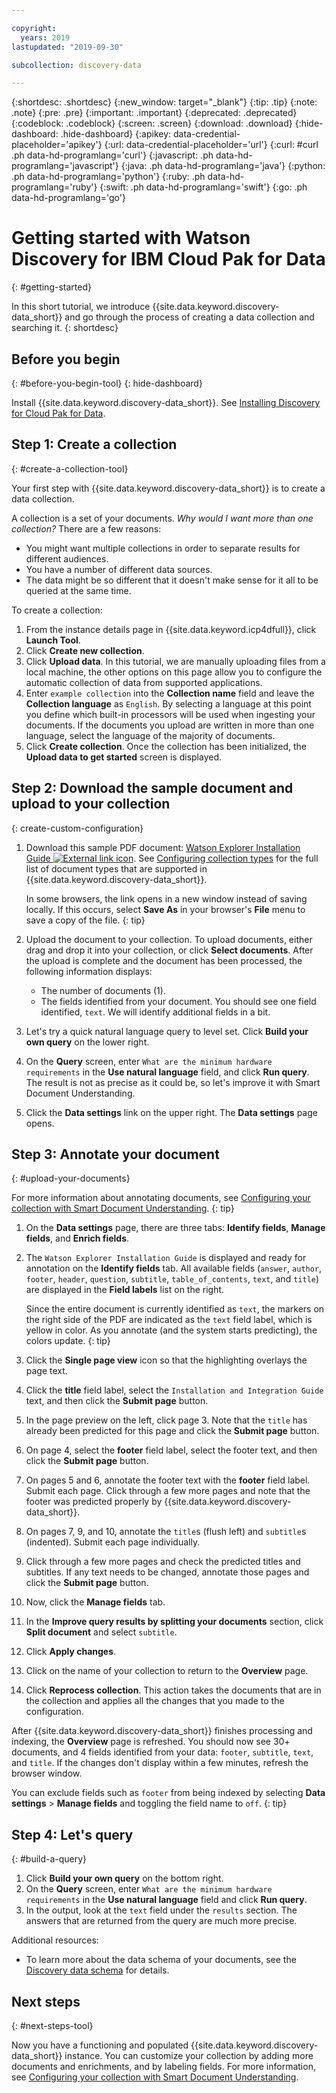 ```yaml
---

copyright:
  years: 2019
lastupdated: "2019-09-30"

subcollection: discovery-data

---
```


{:shortdesc: .shortdesc}
{:new_window: target="_blank"}
{:tip: .tip}
{:note: .note}
{:pre: .pre}
{:important: .important}
{:deprecated: .deprecated}
{:codeblock: .codeblock}
{:screen: .screen}
{:download: .download}
{:hide-dashboard: .hide-dashboard}
{:apikey: data-credential-placeholder='apikey'}
{:url: data-credential-placeholder='url'}
{:curl: #curl .ph data-hd-programlang='curl'}
{:javascript: .ph data-hd-programlang='javascript'}
{:java: .ph data-hd-programlang='java'}
{:python: .ph data-hd-programlang='python'}
{:ruby: .ph data-hd-programlang='ruby'}
{:swift: .ph data-hd-programlang='swift'}
{:go: .ph data-hd-programlang='go'}

# Getting started with Watson Discovery for IBM Cloud Pak for Data
{: #getting-started}

In this short tutorial, we introduce {{site.data.keyword.discovery-data_short}} and go through the process of creating a data collection and searching it.
{: shortdesc}

## Before you begin
{: #before-you-begin-tool}
{: hide-dashboard}

Install {{site.data.keyword.discovery-data_short}}. See [Installing Discovery for Cloud Pak for Data](/docs/services/discovery-data?topic=discovery-data-install#install).

## Step 1: Create a collection
{: #create-a-collection-tool}

Your first step with {{site.data.keyword.discovery-data_short}} is to create a data collection.

A collection is a set of your documents. *Why would I want more than one collection?* There are a few reasons:

-  You might want multiple collections in order to separate results for different audiences.
-  You have a number of different data sources.
-  The data might be so different that it doesn't make sense for it all to be queried at the same time.

To create a collection:

1.  From the instance details page in {{site.data.keyword.icp4dfull}}, click **Launch Tool**.
1.  Click **Create new collection**.
1.  Click **Upload data**. In this tutorial, we are manually uploading files from a local machine, the other options on this page allow you to configure the automatic collection of data from supported applications.
1.  Enter `example collection` into the **Collection name** field and leave the **Collection language** as `English`. By selecting a language at this point you define which built-in processors will be used when ingesting your documents. If the documents you upload are written in more than one language, select the language of the majority of documents.
1.  Click **Create collection**. Once the collection has been initialized, the **Upload data to get started** screen is displayed.

## Step 2: Download the sample document and upload to your collection
{: create-custom-configuration}

1.  Download this sample PDF document: <a target="_blank" href="https://watson-developer-cloud.github.io/doc-tutorial-downloads/discovery/watsonexplorerinstall.pdf" download>Watson Explorer Installation Guide <img src="../../icons/launch-glyph.svg" alt="External link icon" title="External link icon"></a>. See [Configuring collection types](/docs/services/discovery-data?topic=discovery-data-collections#collection-types) for the full list of document types that are supported in {{site.data.keyword.discovery-data_short}}.

    In some browsers, the link opens in a new window instead of saving locally. If this occurs, select **Save As** in your browser's **File** menu to save a copy of the file.
    {: tip}

1.  Upload the document to your collection. To upload documents, either drag and drop it into your collection, or click **Select documents**. After the upload is complete and the document has been processed, the following information displays:
    -  The number of documents (1).
    -  The fields identified from your document. You should see one field identified, `text`. We will identify additional fields in a bit.
1.  Let's try a quick natural language query to level set. Click **Build your own query** on the lower right.
1.  On the **Query** screen, enter `What are the minimum hardware requirements` in the **Use natural language** field, and click **Run query**. The result is not as precise as it could be, so let's improve it with Smart Document Understanding.
1.  Click the **Data settings** link on the upper right. The **Data settings** page opens.

## Step 3: Annotate your document
{: #upload-your-documents}

For more information about annotating documents, see [Configuring your collection with Smart Document Understanding](/docs/services/discovery-data?topic=discovery-data-configuring-fields).
{: tip}

1.  On the **Data settings** page, there are three tabs: **Identify fields**, **Manage fields**, and **Enrich fields**.
1.  The `Watson Explorer Installation Guide` is displayed and ready for annotation on the **Identify fields** tab. All available fields (`answer`, `author`, `footer`, `header`, `question`, `subtitle`, `table_of_contents`, `text`, and `title`) are displayed in the **Field labels** list on the right.

    Since the entire document is currently identified as `text`, the markers on the right side of the PDF are indicated as the `text` field label, which is yellow in color. As you annotate (and the system starts predicting), the colors update.
    {: tip}

1.  Click the **Single page view** icon so that the highlighting overlays the page text.
1.  Click the **title** field label, select the `Installation and Integration Guide` text, and then click the **Submit page** button.
1.  In the page preview on the left, click page 3. Note that the `title` has already been predicted for this page and click the **Submit page** button.
1.  On page 4, select the **footer** field label, select the footer text, and then click the **Submit page** button.
1.  On pages 5 and 6, annotate the footer text with the **footer** field label. Submit each page. Click through a few more pages and note that the footer was predicted properly by {{site.data.keyword.discovery-data_short}}.
1. On pages 7, 9, and 10, annotate the `title`s (flush left) and `subtitle`s (indented). Submit each page individually.
1.  Click through a few more pages and check the predicted titles and subtitles. If any text needs to be changed, annotate those pages and click the **Submit page** button.
1.  Now, click the **Manage fields** tab.
1.  In the **Improve query results by splitting your documents** section, click **Split document** and select `subtitle`.
1.  Click **Apply changes**.
1.  Click on the name of your collection to return to the **Overview** page.
1.  Click **Reprocess collection**. This action takes the documents that are in the collection and applies all the changes that you made to the configuration.

After {{site.data.keyword.discovery-data_short}} finishes processing and indexing, the **Overview** page is refreshed. You should now see 30+ documents, and 4 fields identified from your data: `footer`, `subtitle`, `text`, and `title`. If the changes don't display within a few minutes, refresh the browser window.

  You can exclude fields such as `footer` from being indexed by selecting **Data settings** > **Manage fields** and toggling the field name to `off`.
  {: tip}

## Step 4: Let's query
{: #build-a-query}

1.  Click **Build your own query** on the bottom right.
1.  On the **Query** screen, enter `What are the minimum hardware requirements` in the **Use natural language** field and click **Run query**.
1.  In the output, look at the `text` field under the `results` section. The answers that are returned from the query are much more precise.

Additional resources:
-  To learn more about the data schema of your documents, see the [Discovery data schema](/docs/services/discovery-data?topic=discovery-data-query-concepts#discovery-data-schema) for details.

## Next steps
{: #next-steps-tool}

Now you have a functioning and populated {{site.data.keyword.discovery-data_short}} instance. You can customize your collection by adding more documents and enrichments, and by labeling fields. For more information, see [Configuring your collection with Smart Document Understanding](/docs/services/discovery-data?topic=discovery-data-configuring-fields).

